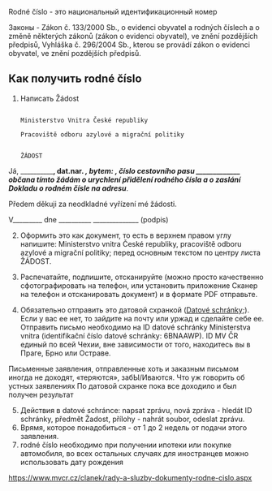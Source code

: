 Rodné číslo - это национальный идентификационный номер

Законы - 
Zákon č. 133/2000 Sb., o evidenci obyvatel a rodných číslech a o změně některých zákonů (zákon o evidenci obyvatel), ve znění pozdějších předpisů,
Vyhláška č. 296/2004 Sb., kterou se provádí zákon o evidenci obyvatel, ve znění pozdějších předpisů.

## Как получить rodné číslo 

1) Написать  Žádost


                                                                                                                                  Ministerstvo Vnitra České republiky 
                                                                                                                                  Pracoviště odboru azylové a migrační politiky
 
                                                                                  ŽÁDOST
                                                                                  
Já, ________________________________, dat.nar. ___________, bytem: ______________________________________________, číslo cestovního pasu _____________  občana_____________________  tímto žádám o urychlení přidělení rodného čísla a o zaslání Dokladu o rodném čísle na adresu__________________________________________________________.
 
Předem děkuji za neodkladné vyřízení mé žádosti.
 
V_________ dne  __________                               ______________ (podpis) 
 


2) Оформить это как документ, то есть в верхнем правом углу напишите: Ministerstvo vnitra České republiky, pracoviště odboru azylové a migrační politiky; перед основным текстом по центру листа ŽÁDOST. 
3) Распечатайте, подпишите, отсканируйте (можно просто качественно сфотографировать на телефон, или установить приложение Сканер на телефон и отсканировать документ) и в формате PDF отправьте.

4) Обязательно отправить это датовой схранкой ([Datové schránky](/Datovka.md);). Если у вас ее нет, то зайдите на почту или уржад и сделайте себе ее. Отправить письмо необходимо на ID datové schránky Ministerstva vnitra (identifikační číslo datové schránky: 6BNAAWP). ID MV ČR единый по всей Чехии, вне зависимости от того, находитесь вы в Праге, Брно или Остраве. 

Письменные заявления, отправленные хоть и заказным письмом иногда не доходят, «теряются», забЫ/Иваются. Что уж говорить об устных заявлениях
По датовой схранке пока все доходило и был получен результат

5) Действия в datové schránce: napsat zprávu, nová zpráva - hledát ID schránky, předmět Žadost, přílohy - nahrát soubor, odeslat zprávu. 
6) Врямя, которое понадобиться - от 1 до 2 недель от подачи этого заявления. 
7) rodné číslо необходимо при получении ипотеки или покупке автомобиля, во всех остальных случаях для иностранцев можно использовать дату рождения

https://www.mvcr.cz/clanek/rady-a-sluzby-dokumenty-rodne-cislo.aspx                                                                                                                                
